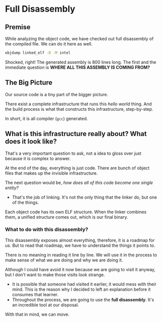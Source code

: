# Full Disassembly

## Premise

While analyzing the object code, we have checked out full disassembly of the compiled file. We can do it here as well.

```bash
objdump linked_elf -D -M intel
```

Shocked, right! The generated assembly is 800 lines long. The first and the immediate question is **WHERE ALL THIS ASSEMBLY IS COMING FROM?**

## The Big Picture

Our source code is a tiny part of the bigger picture.

There exist a complete infrastructure that runs this _hello world_ thing. And the build process is what that constructs this infrastructure, step-by-step.

In short, it is all compiler (`gcc`) generated.

## What is this infrastructure really about? What does it look like?

That's a very important question to ask, not a idea to gloss over just because it is complex to answer.

At the end of the day, everything is just code. There are bunch of object files that makes up the invisible infrastructure.

The next question would be, _how does all of this code become one single entity?_

* That's the job of linking. It's not the only thing that the linker do, but one of the things.

Each object code has its own ELF structure. When the linker combines them, a unified structure comes out, which is our final binary.

### What to do with this disassembly?

This disassembly exposes almost everything, therefore, it is a roadmap for us. But to read that roadmap, we have to understand the things it points to.

There is no meaning in reading it line by line. We will use it in the process to make sense of what we are doing and why we are doing it.

Although I could have avoid it now because we are going to visit it anyway, but I don't want to make those visits look strange.&#x20;

* It is possible that someone had visited it earlier, it would mess with their mind. This is the reason why I decided to left an explanation before it consumes that learner.
* Throughout the process, we are going to use the **full disassembly**. It's an incredible tool at our disposal.

With that in mind, we can move.
